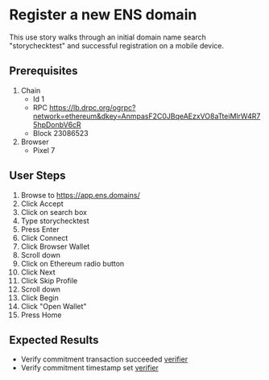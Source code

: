 # Register a new ENS domain

This use story walks through an initial domain name search "storychecktest" and successful registration on a mobile device.

## Prerequisites

1. Chain
   - Id 1
   - RPC https://lb.drpc.org/ogrpc?network=ethereum&dkey=AnmpasF2C0JBqeAEzxVO8aTteiMlrW4R75hpDonbV6cR
   - Block 23086523   
2. Browser
   - Pixel 7

## User Steps

1. Browse to https://app.ens.domains/
1. Click Accept
1. Click on search box
1. Type storychecktest
1. Press Enter
1. Click Connect
1. Click Browser Wallet
1. Scroll down
1. Click on Ethereum radio button
1. Click Next
1. Click Skip Profile
1. Scroll down
1. Click Begin
1. Click "Open Wallet"
1. Press Home

## Expected Results

- Verify commitment transaction succeeded [verifier](verifiers/tx_success.py)
- Verify commitment timestamp set [verifier](verifiers/commitment_timestamp.py)